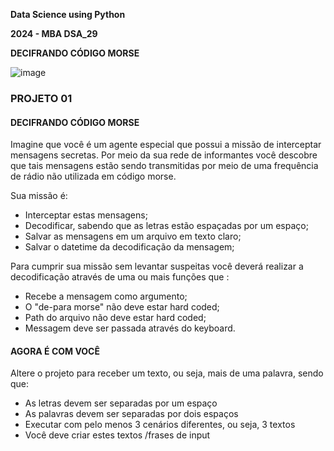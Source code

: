 **Data Science using Python**

**2024 - MBA DSA_29**

**DECIFRANDO CÓDIGO MORSE**

![image](https://github.com/user-attachments/assets/6e772f9b-6145-4dbd-b1a6-824319940255)


### PROJETO 01 
#### DECIFRANDO CÓDIGO MORSE

Imagine que você é um agente especial que possui a missão de interceptar mensagens secretas. Por meio da sua rede de informantes você descobre que tais mensagens estão sendo transmitidas por meio de uma frequência de rádio não utilizada em código morse.




Sua missão é:
- Interceptar estas mensagens;
- Decodificar, sabendo que as letras estão espaçadas por um espaço;
- Salvar as mensagens em um arquivo em texto claro;
- Salvar o datetime da decodificação da mensagem;



Para cumprir sua missão sem levantar suspeitas você deverá realizar a decodificação através de uma ou mais funções que :
- Recebe a mensagem como argumento;
- O "de-para morse" não deve estar hard coded;
- Path do arquivo não deve estar hard coded;
- Messagem deve ser passada através do keyboard.

#### AGORA É COM VOCÊ
Altere o projeto para receber um texto, ou seja, mais de uma palavra, sendo que:
- As letras devem ser separadas por um espaço
- As palavras devem ser separadas por dois espaços
- Executar com pelo menos 3 cenários diferentes, ou seja, 3 textos
- Você deve criar estes textos /frases de input
